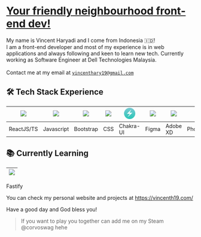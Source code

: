 # [Your friendly neighbourhood front-end dev!](https://vincenth19.pages.dev/)

My name is Vincent Haryadi and I come from Indonesia :indonesia:!
<br/>
I am a front-end developer and most of my experience is in web applications and always following and keen to learn new tech.
Currently working as Software Engineer at Dell Technologies Malaysia.
<br/><br/>
Contact me at my email at [`vincenthary19@gmail.com`](mailto:vincenthary19@gmail.com)

## 🛠️ Tech Stack Experience
<img height="30" src="https://upload.wikimedia.org/wikipedia/commons/a/a7/React-icon.svg"> | <img height="30" src="https://upload.wikimedia.org/wikipedia/commons/9/99/Unofficial_JavaScript_logo_2.svg"> | <img height="30" src="https://upload.wikimedia.org/wikipedia/commons/b/b2/Bootstrap_logo.svg"> | <img height="40" src="https://upload.wikimedia.org/wikipedia/commons/d/d5/CSS3_logo_and_wordmark.svg"> | <img height="30" src="https://raw.githubusercontent.com/chakra-ui/chakra-ui/4c63b82d8a0354f94fb7de9835564ccb83420b95/logo/logomark-colored.svg"> | <img height="30" src="https://upload.wikimedia.org/wikipedia/commons/3/33/Figma-logo.svg"> | <img height="30" src="https://upload.wikimedia.org/wikipedia/commons/c/c2/Adobe_XD_CC_icon.svg"> | <img height="30" src="https://upload.wikimedia.org/wikipedia/commons/a/af/Adobe_Photoshop_CC_icon.svg"> | <img height="30" src="https://upload.wikimedia.org/wikipedia/commons/0/0c/Wordpress_logo_8.png"> | <img height="30" src="https://iconape.com/wp-content/files/fh/110909/png/typescript.png"> | <img height="30" src="https://cdn-icons-png.flaticon.com/512/5968/5968358.png">
---- | ---- | ---- | ---- | ---- | ---- | ---- | ---- | ---- | ---- | ---- |
ReactJS/TS | Javascript | Bootstrap | CSS | Chakra-UI | Figma | Adobe XD | Photoshop | WordPress | Typescript | SASS

## :books: Currently Learning 
<img height="30" src="https://avatars.githubusercontent.com/u/24939410?s=280&v=4"> |
---- |
Fastify 

You can check my personal website and projects at https://vincenth19.com/

Have a good day and God bless you!

> If you want to play you together can add me on my Steam @corvoswag hehe
